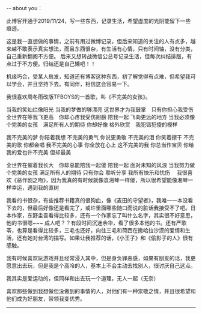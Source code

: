 --
about you：

此博客开通于2019/11/24，写一些东西，记录生活，希望虚度的光阴能留下一些痕迹。

这是我一直想做的事情，之前有用过微博记录，但后来知道的关注的人有点多，越来越不敢表示真实想法，而且东西很杂，有生活有心情，只有时间轴，没有分类，自己重新翻阅不方便。 后来又想转战微信公总号记录生活，但每次纠结排版，有点过于不方便。归结还是自己懒吧！！

机缘巧合，受某人启发，知道还有博客这种东西，初了解觉得有点难，但希望我可以学会，并且坚持下去。有同伴，相信这会容易一下。

我很喜欢周冬雨改版TFBOYS的一首歌，叫《不完美的女孩》。

当我的笑灿烂像阳光  当我的梦做的够漂亮   这世界才为我鼓掌　只有你担心我受伤
全世界在等我飞更高　你却心疼我受伤翅膀   陪我一起 飞向更远的地方
当我必须像个完美的女孩　满足所有人的期待 你却好像 格外欣赏　我犯错犯傻的模样

我不完美的梦 你陪着我想
不完美的勇气 你说更勇敢
不完美的泪 你笑着擦干
不完美的歌 你都会唱
我不完美的心事 你全放在心上
这不完美的我 你总当作宝贝
你给我的爱也许不完美 但却最美

全世界在催着我长大　你却总能陪我一起傻   陪我一起 面对未知的风浪
当我努力做个完美的女孩 满足所有人的期待  只有你会 聆听分享  我所有快乐和忧伤　
我很喜欢《恶作剧之吻》，因为我真的有时候就像袁湘琴一样傻，所以很希望能像湘琴一样幸运，遇到我的直树

我看的书很杂，有些推荐书籍真的很狗血，像《麦田的守望者》，我唯一一本没看下去的，但最后好像还是看完了，或许里面哪些随口而说的脏话我接受不了吧。日本作家，东野圭吾看得比较多，还有一个作家忘了叫什么名字，其实很不好意思，他的书很嗯~~~ 成人吧？？有段时间沉迷余华，看了很多本他的书。还有严歌苓，也算是看得比较多，三毛也还好，向往三毛和荷西在撒哈拉沙漠的爱情和生活，还有她对台湾的描写。如果让我推荐的话，《小王子》和《偷影子的人》很有感触。

我有时候喜欢玩游戏并且经常浸入其中，但是身负罪恶感，如果有朋友的话，我更愿意出去玩，但是我是个高冷的人，基本上不会主动去找别人，很讨厌自己这点。

我其实是爱运动的，但同样和出去玩一个道理，无人一起（无奈）

喜欢那些做到我想做但没做到的事情的人，对他们有一种崇敬之情，并且很希望和他们成为好朋友，带领我变优秀。

---
